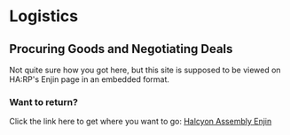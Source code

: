 # Logistics
## Procuring Goods and Negotiating Deals
Not quite sure how you got here, but this site is supposed to be viewed on HA:RP's Enjin page in an embedded format.

### Want to return?

Click the link here to get where you want to go:
[Halcyon Assembly Enjin](https://halcyon-assembly.enjin.com)
